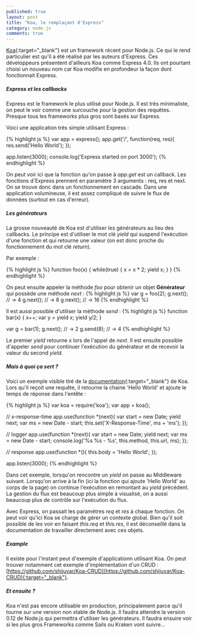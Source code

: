 ```yaml
---
published: true
layout: post
title: "Koa, le remplaçant d'Express"
category: node.js
comments: true
---
```


[Koa](http://koajs.com/){:target="_blank"} est un framework récent pour Node.js. Ce qui le rend particulier est qu'il a été réalisé par les auteurs d'Express. Ces développeurs présentent d'ailleurs Koa comme Express 4.0. Ils ont pourtant choisi un nouveau nom car Koa modifie en profondeur la façon dont fonctionnait Express.

<!--more-->

##### Express et les callbacks

Express est le framework le plus utilisé pour Node.js. Il est très minimaliste, on peut le voir comme une surcouche pour la gestion des requêtes. Presque tous les frameworks plus gros sont basés sur Express.

Voici une application très simple utilisant Express :

{% highlight js %}
var app = express();
app.get('/', function(req, res){
  res.send('Hello World');
});

app.listen(3000);
console.log('Express started on port 3000');
{% endhighlight %}

On peut voir ici que la fonction qu'on passe à _app.get_ est un callback. Les fonctions d'Express prennent en paramètre 3 arguments : req, res et next. On se trouve donc dans un fonctionnement en cascade. Dans une application volumineuse, il est assez compliqué de suivre le flux de données (surtout en cas d'erreur).

##### Les générateurs

La grosse nouveauté de Koa est d'utiliser les générateurs au lieu des callbacks. Le principe est d'utiliser le mot clé _yield_ qui suspend l'exécution d'une fonction et qui retourne une valeur (on est donc proche du fonctionnement du mot clé _return_).

Par exemple : 

{% highlight js %}
function foo(x) {
    while(true) {
        x = x * 2;
        yield x;
    }
}
{% endhighlight %}

On peut ensuite appeler la méthode _foo_ pour obtenir un objet **Générateur** qui possède une méthode _next_ :
{% highlight js %}
var g = foo(2);
g.next(); // -> 4
g.next(); // -> 8
g.next(); // -> 16
{% endhighlight %}

Il est aussi possible d'utiliser la méthode _send_ :
{% highlight js %}
function bar(x) {
    x++;
    var y = yield x;
    yield y/2;
}

var g = bar(1);
g.next(); // -> 2
g.send(8); // -> 4
{% endhighlight %}

Le premier _yield_ retourne x lors de l'appel de _next_. Il est ensuite possible d'appeler _send_ pour continuer l'exécution du générateur et de recevoir la valeur du second _yield_.

##### Mais à quoi ça sert ?

Voici un exemple visible tiré de la [documentation](http://koajs.com/){:target="_blank"} de Koa. Lors qu'il reçoit une requête, il retourne la chaine 'Hello World' et ajoute le temps de réponse dans l'entête :

{% highlight js %}
var koa = require('koa');
var app = koa();

// x-response-time
app.use(function *(next){
  var start = new Date;
  yield next;
  var ms = new Date - start;
  this.set('X-Response-Time', ms + 'ms');
});

// logger
app.use(function *(next){
  var start = new Date;
  yield next;
  var ms = new Date - start;
  console.log('%s %s - %s', this.method, this.url, ms);
});

// response
app.use(function *(){
  this.body = 'Hello World';
});

app.listen(3000);
{% endhighlight %}

Dans cet exemple, lorsqu'on rencontre un _yield_ on passe au Middleware suivant. Lorsqu'on arrive à la fin (ici la fonction qui ajoute 'Hello World' au corps de la page) on continue l'exécution en remontant au _yield_ précédent. La gestion du flux est beaucoup plus simple à visualisé, on a aussi beaucoup plus de contrôle sur l'exécution du flux.

Avec Express, on passait les paramètres _req_ et _res_ à chaque fonction. On peut voir qu'ici Koa se charge de gérer un contexte global. Bien qu'il soit possible de les voir en faisant _this.req_ et _this.res_, il est déconseillé dans la documentation de travailler directement avec ces objets.

##### Example

Il existe pour l'instant peut d'exemple d'applicationn utilisant Koa. On peut trouver notamment cet exemple d'implémentation d'un CRUD : [https://github.com/shijuvar/Koa-CRUD](https://github.com/shijuvar/Koa-CRUD){:target="_blank"}.


##### Et ensuite ?

Koa n'est pas encore utilisable en production, principalement parce qu'il tourne sur une version non stable de Node.js. Il faudra attendre la version 0.12 de Node.js qui permettra d'utiliser les générateurs. Il faudra ensuire voir si les plus gros Frameworks comme Sails ou Kraken vont suivre...
